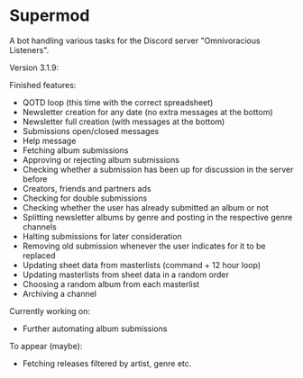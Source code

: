 # Supermod

A bot handling various tasks for the Discord server "Omnivoracious Listeners".

Version 3.1.9:

Finished features:

- QOTD loop (this time with the correct spreadsheet)
- Newsletter creation for any date (no extra messages at the bottom)
- Newsletter full creation (with messages at the bottom)
- Submissions open/closed messages
- Help message
- Fetching album submissions
- Approving or rejecting album submissions
- Checking whether a submission has been up for discussion in the server before
- Creators, friends and partners ads
- Checking for double submissions
- Checking whether the user has already submitted an album or not
- Splitting newsletter albums by genre and posting in the respective genre channels
- Halting submissions for later consideration
- Removing old submission whenever the user indicates for it to be replaced
- Updating sheet data from masterlists (command + 12 hour loop)
- Updating masterlists from sheet data in a random order
- Choosing a random album from each masterlist
- Archiving a channel

Currently working on:

- Further automating album submissions

To appear (maybe):

- Fetching releases filtered by artist, genre etc.
